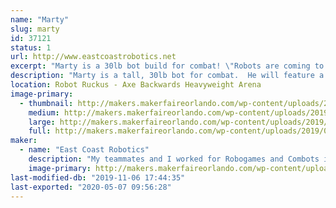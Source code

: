 ```yaml
---
name: "Marty"
slug: marty
id: 37121
status: 1
url: http://www.eastcoastrobotics.net
excerpt: "Marty is a 30lb bot build for combat! \"Robots are coming to take our jobs!\" Marty used to be a humble cart collector at the local grocery store but now bigger and smarter robots have come to take his job and he wants revenge for the little guy!"
description: "Marty is a tall, 30lb bot for combat.  He will feature a lifter and exceptional mobility for his size.  Inspired by the post-apocalyptic shopping cart collectors from Target and Grocery stores.  His height an big eyes will surely be a crowd-pleaser :) We are very excited to bring this bot out into the world for the first time!"
location: Robot Ruckus - Axe Backwards Heavyweight Arena
image-primary:
  - thumbnail: http://makers.makerfaireorlando.com/wp-content/uploads/2019/08/marty-Headshot-1-150x150.jpg
    medium: http://makers.makerfaireorlando.com/wp-content/uploads/2019/08/marty-Headshot-1-300x159.jpg
    large: http://makers.makerfaireorlando.com/wp-content/uploads/2019/08/marty-Headshot-1-1024x543.jpg
    full: http://makers.makerfaireorlando.com/wp-content/uploads/2019/08/marty-Headshot-1.jpg
maker:
  - name: "East Coast Robotics"
    description: "My teammates and I worked for Robogames and Combots in the Bay Area for 14 years (pitrunner, arena builders, arena wranglers, safety crew and head judge) we work the Winter Challenge in Brazil and competed in Battlebots with a 60lb bot 2000-2004 and I am currently one of the fabricators, pit crew as well as transport drone driver for Tombstone in Battlebots.  Our team, East Coast Robotics, led by two of our lead designers/fabricators: Michael Thombs and Steve Rys, even introduced airborne combat to the arena in 2013 on Discovery's \"Killer Robots\" with a quadcopter style flame-shooting bot!  We are educators and always looking for opportunities to bring something new and creative (and fun) to the sport mainly to expose the youngsters to just how exciting engineering is when it collides with creativity :)"
    image-primary: http://makers.makerfaireorlando.com/wp-content/uploads/2019/08/mauler5150-1024x1024.jpg
last-modified-db: "2019-11-06 17:44:35"
last-exported: "2020-05-07 09:56:28"
---
```


